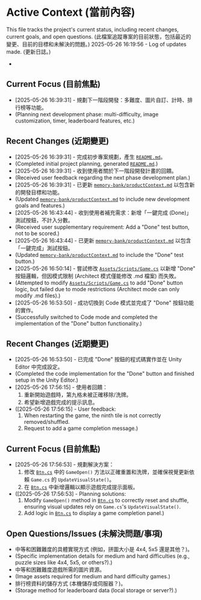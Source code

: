 # Active Context (當前內容)

This file tracks the project's current status, including recent changes, current goals, and open questions.
(此檔案追蹤專案的目前狀態，包括最近的變更、目前的目標和未解決的問題。)
2025-05-26 16:19:56 - Log of updates made. (更新日誌。)

*

## Current Focus (目前焦點)

*   [2025-05-26 16:39:31] - 規劃下一階段開發：多難度、圖片自訂、計時、排行榜等功能。
*   (Planning next development phase: multi-difficulty, image customization, timer, leaderboard features, etc.)

## Recent Changes (近期變更)

*   [2025-05-26 16:39:31] - 完成初步專案規劃，產生 [`README.md`](README.md:1)。
*   (Completed initial project planning, generated [`README.md`](README.md:1).)
*   [2025-05-26 16:39:31] - 收到使用者關於下一階段開發計畫的回饋。
*   (Received user feedback regarding the next phase development plan.)
*   [2025-05-26 16:39:31] - 已更新 [`memory-bank/productContext.md`](memory-bank/productContext.md:1) 以包含新的開發目標和功能。
*   (Updated [`memory-bank/productContext.md`](memory-bank/productContext.md:1) to include new development goals and features.)
*   [2025-05-26 16:43:44] - 收到使用者補充需求：新增「一鍵完成 (Done)」測試按鈕，不計入分數。
*   (Received user supplementary requirement: Add a "Done" test button, not to be scored.)
*   [2025-05-26 16:43:44] - 已更新 [`memory-bank/productContext.md`](memory-bank/productContext.md:1) 以包含「一鍵完成」測試按鈕。
*   (Updated [`memory-bank/productContext.md`](memory-bank/productContext.md:1) to include the "Done" test button.)
*   [2025-05-26 16:50:14] - 嘗試修改 [`Assets/Scripts/Game.cs`](Assets/Scripts/Game.cs:1) 以新增 "Done" 按鈕邏輯，但因模式限制 (Architect 模式僅能修改 .md 檔案) 而失敗。
*   (Attempted to modify [`Assets/Scripts/Game.cs`](Assets/Scripts/Game.cs:1) to add "Done" button logic, but failed due to mode restrictions (Architect mode can only modify .md files).)
*   [2025-05-26 16:53:50] - 成功切換到 Code 模式並完成了 "Done" 按鈕功能的實作。
*   (Successfully switched to Code mode and completed the implementation of the "Done" button functionality.)

## Recent Changes (近期變更)
*   [2025-05-26 16:53:50] - 已完成 "Done" 按鈕的程式碼實作並在 Unity Editor 中完成設定。
*   (Completed the code implementation for the "Done" button and finished setup in the Unity Editor.)
*   [2025-05-26 17:56:15] - 使用者回饋：
    1.  重新開始遊戲時，第九格未被正確移除/洗牌。
    2.  希望新增遊戲完成的提示訊息。
*   ([2025-05-26 17:56:15] - User feedback:
    1.  When restarting the game, the ninth tile is not correctly removed/shuffled.
    2.  Request to add a game completion message.)

## Current Focus (目前焦點)

*   [2025-05-26 17:56:53] - 規劃解決方案：
    1.  修改 [`Btn.cs`](Assets/Scripts/Btn.cs:1) 中的 `GameOpen()` 方法以正確重置和洗牌，並確保視覺更新依賴 `Game.cs` 的 `UpdateVisualState()`。
    2.  在 [`Btn.cs`](Assets/Scripts/Btn.cs:1) 中新增邏輯以顯示遊戲完成提示面板。
*   ([2025-05-26 17:56:53] - Planning solutions:
    1.  Modify `GameOpen()` method in [`Btn.cs`](Assets/Scripts/Btn.cs:1) to correctly reset and shuffle, ensuring visual updates rely on `Game.cs`'s `UpdateVisualState()`.
    2.  Add logic in [`Btn.cs`](Assets/Scripts/Btn.cs:1) to display a game completion panel.)

## Open Questions/Issues (未解決問題/事項)

*   中等和困難難度的具體實現方式 (例如，拼圖大小是 4x4, 5x5 還是其他？)。
*   (Specific implementation details for medium and hard difficulties (e.g., puzzle sizes like 4x4, 5x5, or others?).)
*   中等和困難難度遊戲所需的圖片資源。
*   (Image assets required for medium and hard difficulty games.)
*   排行榜資料的儲存方式 (本機儲存或伺服器？)。
*   (Storage method for leaderboard data (local storage or server?).)